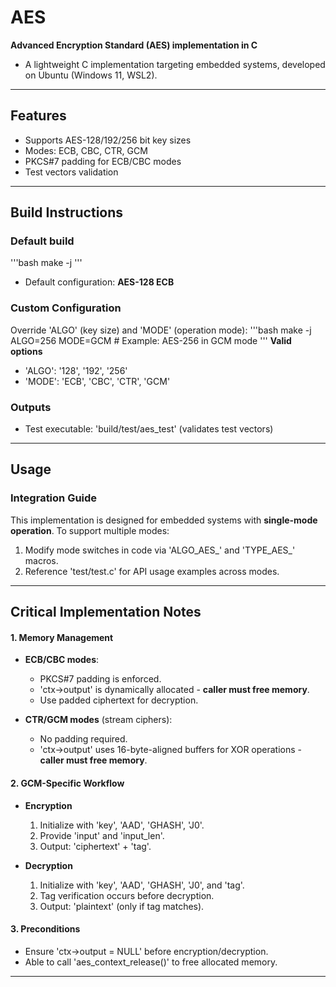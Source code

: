 # AES
**Advanced Encryption Standard (AES) implementation in C**
- A lightweight C implementation targeting embedded systems, developed on Ubuntu (Windows 11, WSL2).

---

## Features
- Supports AES-128/192/256 bit key sizes
- Modes: ECB, CBC, CTR, GCM
- PKCS#7 padding for ECB/CBC modes
- Test vectors validation

---

## Build Instructions

### Default build
'''bash
make -j
'''
- Default configuration: **AES-128 ECB**

### Custom Configuration
Override 'ALGO' (key size) and 'MODE' (operation mode):
'''bash
make -j ALGO=256 MODE=GCM       # Example: AES-256 in GCM mode
'''
**Valid options**
- 'ALGO': '128', '192', '256'
- 'MODE': 'ECB', 'CBC', 'CTR', 'GCM'

### Outputs
- Test executable: 'build/test/aes_test' (validates test vectors)

---

## Usage

### Integration Guide
This implementation is designed for embedded systems with **single-mode operation**. To support multiple modes:
1. Modify mode switches in code via 'ALGO_AES_' and 'TYPE_AES_' macros.
2. Reference 'test/test.c' for API usage examples across modes.

---

## Critical Implementation Notes

#### 1. **Memory Management**
- **ECB/CBC modes**:
  - PKCS#7 padding is enforced.
  - 'ctx->output' is dynamically allocated - **caller must free memory**.
  - Use padded ciphertext for decryption.

- **CTR/GCM modes** (stream ciphers):
  - No padding required.
  - 'ctx->output' uses 16-byte-aligned buffers for XOR operations - **caller must free memory**.

#### 2. **GCM-Specific Workflow**
- **Encryption**
  1. Initialize with 'key', 'AAD', 'GHASH', 'J0'.
  2. Provide 'input' and 'input_len'.
  3. Output: 'ciphertext' + 'tag'.

- **Decryption**
  1. Initialize with 'key', 'AAD', 'GHASH', 'J0', and 'tag'.
  2. Tag verification occurs before decryption.
  3. Output: 'plaintext' (only if tag matches).

#### 3. **Preconditions**
- Ensure 'ctx->output = NULL' before encryption/decryption.
- Able to call 'aes_context_release()' to free allocated memory.

---
